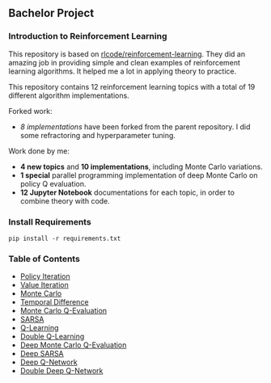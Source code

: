 ## Bachelor Project

### Introduction to Reinforcement Learning

This repository is based on [rlcode/reinforcement-learning](https://github.com/rlcode/reinforcement-learning).
They did an amazing job in providing simple and clean examples of reinforcement learning algorithms.
It helped me a lot in applying theory to practice.

This repository contains 12 reinforcement learning topics with a total of 19 different algorithm implementations.

Forked work:
 - *8 implementations* have been forked from the parent repository. I did some refractoring and hyperparameter tuning.

Work done by me:
 - **4 new topics** and **10 implementations**, including Monte Carlo variations.
 - **1 special** parallel programming implementation of deep Monte Carlo on policy Q evaluation.
 - **12 Jupyter Notebook** documentations for each topic, in order to combine theory with code.

### Install Requirements
```
pip install -r requirements.txt
```

### Table of Contents

- [Policy Iteration](1-policy-iteration/policy_iteration.ipynb)
- [Value Iteration](2-value-iteration/value_iteration.ipynb)
- [Monte Carlo](3-monte-carlo/mc_agent.ipynb)
- [Temporal Difference](4-temporal-difference/td_agent.ipynb)
- [Monte Carlo Q-Evaluation](5-monte-carlo-q-evaluation/mc_q_eval_agent.ipynb)
- [SARSA](6-sarsa/sarsa_agent.ipynb)
- [Q-Learning](7-q-learning/q_learning_agent.ipynb)
- [Double Q-Learning](8-double-q-learning/double_q_learning_agent.ipynb)
- [Deep Monte Carlo Q-Evaluation](9-deep-monte-carlo-q-evaluation/deep_mc_q_eval_agent.ipynb)
- [Deep SARSA](10-deep-sarsa/deep_sarsa_agent.ipynb)
- [Deep Q-Network](11-dqn/cartpole_dqn.ipynb)
- [Double Deep Q-Network](12-double-dqn)